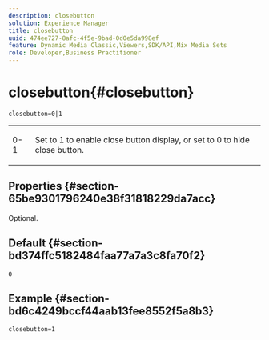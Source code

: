 ```yaml
---
description: closebutton
solution: Experience Manager
title: closebutton
uuid: 474ee727-8afc-4f5e-9bad-0d0e5da998ef
feature: Dynamic Media Classic,Viewers,SDK/API,Mix Media Sets
role: Developer,Business Practitioner
---
```


# closebutton{#closebutton}

 `closebutton=0|1`

<table id="table_9B98C97485DD4DEB8A6ECBCE8DF6B886"> 
 <tbody> 
  <tr> 
   <td colname="col1"> <p> <span class="codeph"> 0-1 </span> </p> </td> 
   <td colname="col2"> <p> Set to <span class="codeph"> 1</span> to enable close button display, or set to <span class="codeph"> 0</span> to hide close button. </p> </td> 
  </tr> 
 </tbody> 
</table>

## Properties {#section-65be9301796240e38f31818229da7acc}

Optional.

## Default {#section-bd374ffc5182484faa77a7a3c8fa70f2}

`0`

## Example {#section-bd6c4249bccf44aab13fee8552f5a8b3}

`closebutton=1` 
